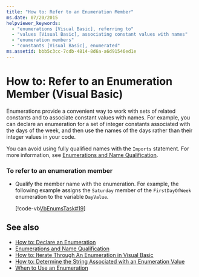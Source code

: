 ```yaml
---
title: "How to: Refer to an Enumeration Member"
ms.date: 07/20/2015
helpviewer_keywords: 
  - "enumerations [Visual Basic], referring to"
  - "values [Visual Basic], associating constant values with names"
  - "enumeration members"
  - "constants [Visual Basic], enumerated"
ms.assetid: bbb5c3cc-7cdb-4814-8d6a-a6d91546ed1e
---
```

# How to: Refer to an Enumeration Member (Visual Basic)
Enumerations provide a convenient way to work with sets of related constants and to associate constant values with names. For example, you can declare an enumeration for a set of integer constants associated with the days of the week, and then use the names of the days rather than their integer values in your code.  
  
 You can avoid using fully qualified names with the `Imports` statement. For more information, see [Enumerations and Name Qualification](enumerations-and-name-qualification.md).  
  
### To refer to an enumeration member  
  
- Qualify the member name with the enumeration. For example, the following example assigns the `Saturday` member of the `FirstDayOfWeek` enumeration to the variable `DayValue`.  
  
     [!code-vb[VbEnumsTask#19](~/samples/snippets/visualbasic/VS_Snippets_VBCSharp/VbEnumsTask/VB/Class2.vb#19)]  
  
## See also

- [How to: Declare an Enumeration](how-to-declare-enumerations.md)
- [Enumerations and Name Qualification](enumerations-and-name-qualification.md)
- [How to: Iterate Through An Enumeration in Visual Basic](how-to-iterate-through-an-enumeration.md)
- [How to: Determine the String Associated with an Enumeration Value](how-to-determine-the-string-associated-with-an-enumeration-value.md)
- [When to Use an Enumeration](when-to-use-an-enumeration.md)
